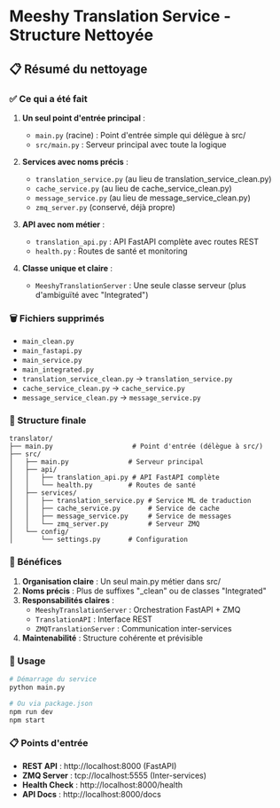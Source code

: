 # Meeshy Translation Service - Structure Nettoyée

## 📋 Résumé du nettoyage

### ✅ Ce qui a été fait

1. **Un seul point d'entrée principal** :
   - `main.py` (racine) : Point d'entrée simple qui délègue à src/
   - `src/main.py` : Serveur principal avec toute la logique

2. **Services avec noms précis** :
   - `translation_service.py` (au lieu de translation_service_clean.py)
   - `cache_service.py` (au lieu de cache_service_clean.py) 
   - `message_service.py` (au lieu de message_service_clean.py)
   - `zmq_server.py` (conservé, déjà propre)

3. **API avec nom métier** :
   - `translation_api.py` : API FastAPI complète avec routes REST
   - `health.py` : Routes de santé et monitoring

4. **Classe unique et claire** :
   - `MeeshyTranslationServer` : Une seule classe serveur (plus d'ambiguïté avec "Integrated")

### 🗑️ Fichiers supprimés

- `main_clean.py`
- `main_fastapi.py` 
- `main_service.py`
- `main_integrated.py` 
- `translation_service_clean.py` → `translation_service.py`
- `cache_service_clean.py` → `cache_service.py`
- `message_service_clean.py` → `message_service.py`

### 📁 Structure finale

```
translator/
├── main.py                    # Point d'entrée (délègue à src/)
├── src/
│   ├── main.py               # Serveur principal
│   ├── api/
│   │   ├── translation_api.py # API FastAPI complète
│   │   └── health.py         # Routes de santé
│   ├── services/
│   │   ├── translation_service.py # Service ML de traduction
│   │   ├── cache_service.py       # Service de cache
│   │   ├── message_service.py     # Service de messages
│   │   └── zmq_server.py          # Serveur ZMQ
│   └── config/
│       └── settings.py       # Configuration
```

### 🎯 Bénéfices

1. **Organisation claire** : Un seul main.py métier dans src/
2. **Noms précis** : Plus de suffixes "_clean" ou de classes "Integrated" 
3. **Responsabilités claires** :
   - `MeeshyTranslationServer` : Orchestration FastAPI + ZMQ
   - `TranslationAPI` : Interface REST 
   - `ZMQTranslationServer` : Communication inter-services
4. **Maintenabilité** : Structure cohérente et prévisible

### 🔧 Usage

```bash
# Démarrage du service
python main.py

# Ou via package.json
npm run dev
npm start
```

### 📋 Points d'entrée

- **REST API** : http://localhost:8000 (FastAPI)
- **ZMQ Server** : tcp://localhost:5555 (Inter-services) 
- **Health Check** : http://localhost:8000/health
- **API Docs** : http://localhost:8000/docs

